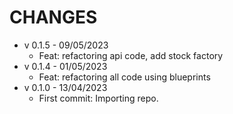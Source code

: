 CHANGES
=======

* v 0.1.5 - 09/05/2023
     * Feat: refactoring api code, add stock factory
* v 0.1.4 - 01/05/2023
     * Feat: refactoring all code using blueprints
* v 0.1.0 - 13/04/2023
     * First commit: Importing repo.
